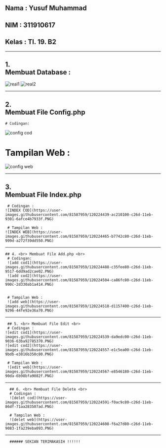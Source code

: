 ## Nama  : Yusuf Muhammad
## NIM   : 311910617
## Kelas : TI. 19. B2

<HR>
  
  ## 1. <br> Membuat Database : <br>
  ![real1](https://user-images.githubusercontent.com/81587959/120222751-a970dc80-c26a-11eb-9dde-d84722553a26.PNG)
  ![real2](https://user-images.githubusercontent.com/81587959/120222764-af66bd80-c26a-11eb-949a-eaccb461d7dd.PNG)
  
<HR>
   
   ## 2. <br> Membuat File Config.php <br>
    # Codingan:
   ![config cod](https://user-images.githubusercontent.com/81587959/120222919-f2289580-c26a-11eb-9a76-c97dfbfedd7d.PNG)
   
   # Tampilan Web :
   ![config web](https://user-images.githubusercontent.com/81587959/120222941-f94fa380-c26a-11eb-81d7-a2a782c28bb3.PNG) 
   
<HR>
  
  ## 3. <br> Membuat File Index.php <br>
     # Codingan :
    ![INDEX COD](https://user-images.githubusercontent.com/81587959/120224439-ac210100-c26d-11eb-9301-6afce4b7933f.PNG)

     # Tampilan Web :
    ![INDEX WEB](https://user-images.githubusercontent.com/81587959/120224465-b7742c80-c26d-11eb-999d-a272f39dd550.PNG)

<HR>
    
    ## 4. <br> Membuat File Add.php <br>
     # Codingan:
     ![add cod1](https://user-images.githubusercontent.com/81587959/120224488-c35fee80-c26d-11eb-9517-6dd9ad2cae02.PNG)
     ![add cod2](https://user-images.githubusercontent.com/81587959/120224504-ca86fc80-c26d-11eb-990c-2d330ab1a414.PNG)


     # Tampilan Web :
     ![add web](https://user-images.githubusercontent.com/81587959/120224518-d1157400-c26d-11eb-9296-44fe92e36a70.PNG)

<HR>
     
     ## 5. <br> Membuat File Edit <br>
     # Codingan :
    ![edit cod1](https://user-images.githubusercontent.com/81587959/120224539-da9edc00-c26d-11eb-9036-63ba92785370.PNG)
    ![edit cod2](https://user-images.githubusercontent.com/81587959/120224557-e1c5ea00-c26d-11eb-9bdb-e3816b350c80.PNG)

     # Tampilan Web :
     ![edit web](https://user-images.githubusercontent.com/81587959/120224567-e8546180-c26d-11eb-90da-6b98bfa9082f.PNG)

<HR>
      
      ## 6. <br> Membuat File Delete <br>
      # Codingan :
      ![delet cod](https://user-images.githubusercontent.com/81587959/120224591-f0ac9c80-c26d-11eb-86df-71aa283507ad.PNG)

      # Tampilan Web :
      ![delet web](https://user-images.githubusercontent.com/81587959/120224608-f6a27d80-c26d-11eb-9083-1fa239eba093.PNG)

<HR>
       
      ###### SEKIAN TERIMAKASIH !!!!!!
    
    
    
    
    
    
    
    
    
    
    
    
    
    
    
    
    
    
    
    
    
    
    
    
    
    
    
    
    
    
    
    
    
    

